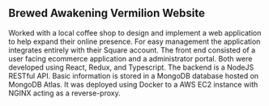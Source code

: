 ## Brewed Awakening Vermilion Website

Worked with a local coffee shop to design and implement a web application to help expand their online presence. For easy management the application integrates entirely with their Square account. The front end consisted of a user facing ecommerce application and a administrator portal. Both were developed using React, Redux, and Typescript. The backend is a NodeJS RESTful API. Basic information is stored in a MongoDB database hosted on MongoDB Atlas. It was deployed using Docker to a AWS EC2 instance with NGINX acting as a reverse-proxy. 